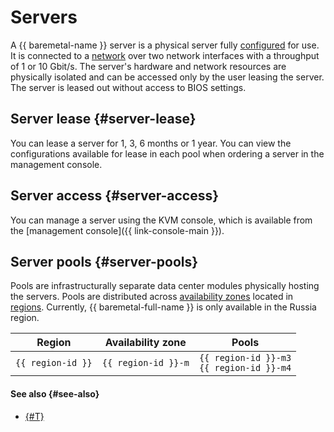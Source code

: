 # Servers

A {{ baremetal-name }} server is a physical server fully [configured](./server-configurations.md) for use. It is connected to a [network](./network.md) over two network interfaces with a throughput of 1 or 10 Gbit/s. The server's hardware and network resources are physically isolated and can be accessed only by the user leasing the server. The server is leased out without access to BIOS settings.

## Server lease {#server-lease}

You can lease a server for 1, 3, 6 months or 1 year. You can view the configurations available for lease in each pool when ordering a server in the management console. 

## Server access {#server-access}

You can manage a server using the KVM console, which is available from the [management console]({{ link-console-main }}).

## Server pools {#server-pools}

Pools are infrastructurally separate data center modules physically hosting the servers. Pools are distributed across [availability zones](../../overview/concepts/geo-scope.md) located in [regions](../../overview/concepts/region.md). Currently, {{ baremetal-full-name }} is only available in the Russia region.

| Region        | Availability zone | Pools                               |
|---------------|------------------|------------------------------------|
| `{{ region-id }}` | `{{ region-id }}-m`  | `{{ region-id }}-m3`<br>`{{ region-id }}-m4` |

#### See also {#see-also}

* [{#T}](../../backup/tutorials/backup-baremetal.md)